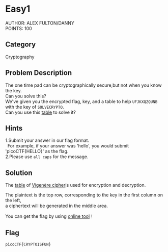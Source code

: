 <h1>Easy1</h1>
AUTHOR: ALEX FULTON/DANNY<br>
POINTS: 100

<h2>Category</h2>
Cryptography

<h2>Problem Description</h2>
The one time pad can be cryptographically secure,but not when you know the key.<br>
Can you solve this?<br>
We've given you the encrypted flag, key, and a table to help <code>UFJKXQZQUNB</code> with the key of <code>SOLVECRYPTO</code>.<br>
Can you use this 
<a href="https://github.com/laiyutong/picoCTF_2019_writeup/blob/main/Cryptography/Easy1/table.txt">table</a> to solve it?

<h2>Hints</h2>
1.Submit your answer in our flag format.<br>
&ensp;For example, if your answer was 'hello', you would submit 'picoCTF{HELLO}' as the flag.<br>
2.Please use <code>all caps</code> for the message.


<h2>Solution</h2>
The <a href="https://github.com/laiyutong/picoCTF_2019_writeup/blob/main/Cryptography/Easy1/table.txt">table</a>
of <a href="https://en.wikipedia.org/wiki/Vigen%C3%A8re_cipher">Vigenère cipher</a>is used for encryption and decryption.<br>

The plaintext is the top row, corresponding to the key in the first column on the left,<br>
a ciphertext will be generated in the middle area.<br>

You can get the flag by using <a href="https://www.dcode.fr/vigenere-cipher">online tool</a>！

<h2>Flag</h2>
<code>picoCTF{CRYPTOISFUN}</code>
